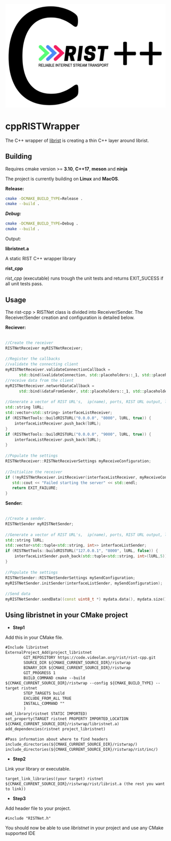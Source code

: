 
![librist logo](cpprist.jpg)

# cppRISTWrapper




The C++ wrapper of [librist](https://code.videolan.org/rist/librist) is creating a thin C++ layer around librist.


## Building


Requires cmake version >= **3.10**, **C++17**, **meson** and **ninja**

The project is currently building on **Linux** and **MacOS**.

**Release:**

```sh
cmake -DCMAKE_BUILD_TYPE=Release .
cmake --build .
```

***Debug:***

```sh
cmake -DCMAKE_BUILD_TYPE=Debug .
cmake --build .
```

Output: 

**libristnet.a**

A static RIST C++ wrapper library 
 
**rist_cpp**

*rist_cpp* (executable) runs trough the unit tests and returns EXIT_SUCESS if all unit tests pass.

## Usage

The rist-cpp > RISTNet class is divided into Receiver/Sender. The Receiver/Sender creation and configuration is detailed below.

**Reciever:**

```cpp
 
//Create the receiver
RISTNetReceiver myRISTNetReceiver;

//Register the callbacks  
//validate the connecting client
myRISTNetReceiver.validateConnectionCallback =
      std::bind(&validateConnection, std::placeholders::_1, std::placeholders::_2);
//receive data from the client
myRISTNetReceiver.networkDataCallback =
      std::bind(&dataFromSender, std::placeholders::_1, std::placeholders::_2, std::placeholders::_3, std::placeholders::_4);

//Generate a vector of RIST URL's,  ip(name), ports, RIST URL output, listen(true) or send mode (false)
std::string lURL;
std::vector<std::string> interfaceListReceiver;
if (RISTNetTools::buildRISTURL("0.0.0.0", "8000", lURL, true)) {
    interfaceListReceiver.push_back(lURL);
}
if (RISTNetTools::buildRISTURL("0.0.0.0", "9000", lURL, true)) {
	interfaceListReceiver.push_back(lURL);
}

//Populate the settings
RISTNetReceiver::RISTNetReceiverSettings myReceiveConfiguration;

//Initialize the receiver
if (!myRISTNetReceiver.initReceiver(interfaceListReceiver, myReceiveConfiguration)) {
   std::cout << "Failed starting the server" << std::endl;
   return EXIT_FAILURE;
}

```

**Sender:**

```cpp

//Create a sender.
RISTNetSender myRISTNetSender;

//Generate a vector of RIST URL's,  ip(name), ports, RIST URL output, listen(true) or send mode (false)
std::string lURL;
std::vector<std::tuple<std::string, int>> interfaceListSender;
if (RISTNetTools::buildRISTURL("127.0.0.1", "8000", lURL, false)) {
    interfaceListSender.push_back(std::tuple<std::string, int>(lURL,5));
}

//Populate the settings
RISTNetSender::RISTNetSenderSettings mySendConfiguration;
myRISTNetSender.initSender(interfaceListSender, mySendConfiguration);

//Send data
myRISTNetSender.sendData((const uint8_t *) mydata.data(), mydata.size());

```

## Using libristnet in your CMake project

* **Step1** 

Add this in your CMake file.

```
#Include libristnet
ExternalProject_Add(project_libristnet
        GIT_REPOSITORY https://code.videolan.org/rist/rist-cpp.git
        SOURCE_DIR ${CMAKE_CURRENT_SOURCE_DIR}/ristwrap
        BINARY_DIR ${CMAKE_CURRENT_SOURCE_DIR}/ristwrap
        GIT_PROGRESS 1
        BUILD_COMMAND cmake --build ${CMAKE_CURRENT_SOURCE_DIR}/ristwrap --config ${CMAKE_BUILD_TYPE} --target ristnet
        STEP_TARGETS build
        EXCLUDE_FROM_ALL TRUE
        INSTALL_COMMAND ""
        )
add_library(ristnet STATIC IMPORTED)
set_property(TARGET ristnet PROPERTY IMPORTED_LOCATION ${CMAKE_CURRENT_SOURCE_DIR}/ristwrap/libristnet.a)
add_dependencies(ristnet project_libristnet)

#Pass information about where to find headers
include_directories(${CMAKE_CURRENT_SOURCE_DIR}/ristwrap/)
include_directories(${CMAKE_CURRENT_SOURCE_DIR}/ristwrap/rist/inc/)
```

* **Step2**

Link your library or executable.

```
target_link_libraries((your target) ristnet ${CMAKE_CURRENT_SOURCE_DIR}/ristwrap/rist/librist.a (the rest you want to link)) 
```

* **Step3** 

Add header file to your project.

```
#include "RISTNet.h"
```

You should now be able to use *libristnet* in your project and use any CMake supported IDE
